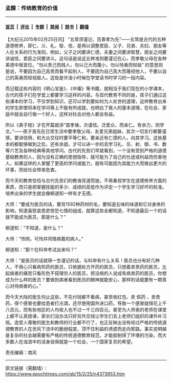 ### 孟醒：传统教育的价值

---

#### [首页](../../../..?n4373953) &nbsp;|&nbsp; [评论](../../../../../epoch-comment?n4373953) &nbsp;|&nbsp; [专题](../../../../../epoch-special?n4373953) &nbsp;|&nbsp; [禁闻](../../../../../epoch-news?n4373953) &nbsp;|&nbsp; [禁书](../../../../../books?n4373953) &nbsp;|&nbsp; [翻墙](https://github.com/gfw-breaker/nogfw/blob/master/README.md?n4373953)


<div class="post_content" id="artbody" itemprop="articleBody">
 <!-- article content begin -->
 <p>
  【大纪元2015年02月25日讯】 “五常须谨记，百善孝为先”——五常是古代的五种道德修养，即仁、义、礼、智、信，是用以调整君臣、父子、兄弟、夫妇、朋友等人伦关系的行为准则，例如，父子之间要讲仁德，夫妻之间要讲智慧，朋友之间要讲诚信，君臣之间要讲义。这句话是说这五种准则要谨记在心，而孝敬父母在各种美德中居首位。“勿以贵己而贱人，勿以己大而蔑小，勿以恃勇而轻敌” 的意思则是说，不要因为自己高贵而看不起别人，不要因为自己高大而蔑视他人，不要以自己的英勇而轻视敌人。这些是许浚小时候在学堂读书时学习的一段内容。
 </p>
 <p>
  而记载这些内容的《明心宝鉴》、《中庸》等书籍，就相当于我们现在的小学课本，古代的孩子们在学堂上都要学习这样的内容。与现代教育不同的是，孩子们通过这些课本的学习，不仅学到知识，还可以学到要如何为人处世的道理，这样教育出来的学生即使将来在学问等上不能有所成就，也明白了做人的基本道理，在社会、家庭中就会自行做一个好人，这样对社会对他人都会有益。
 </p>
 <p>
  所以《弟子规》才在开篇就讲“首孝悌，次谨信。泛爱众，而亲仁。有余力，则学文。”——孩子首先在日常生活中要孝敬父母，友爱兄弟姐妹，其次一切言行都要谨慎，要讲信用，和大众交往时要平等仁和，要亲近有仁德的人，向其学习。这些基本的都能够做到之后，还有余遐，才可以进一步的去学习礼、乐、射、御、书、数等六艺及各种经典等其他学问。古代的先哲们早就看到，一个没有受到严格的道德基础教育的人，因为没有正确的思想指导，就可能为了自己的仕途或利益而伤害他人，如果这样的人掌握了更高的学问或能力，就有可能因为其能力大而做出更大的坏事，而给社会带来危害。
 </p>
 <p>
  而今天的教育恰恰与古代先哲们的教诲背道而驰，不再重视学生在道德修养方面的素质，而只是把掌握技能的多少、成绩的高低作为评定一个学生学习好坏的标准。培养出来的学生就会像柳道知一样有才无德。
 </p>
 <p>
  大师：“要成为医员的话，要背1592种药材的名，要知道五味的味道和它对身体的影响，知道喜怒哀思悲惊恐七情的组成，就算这些全都知道，不知道最后一个的话就不能成为医员，那是什么？”
 </p>
 <p>
  柳道知：“不知道，是什么？”
 </p>
 <p>
  大师：“怜悯。可怜并同情病着的病人。”
 </p>
 <p>
  柳道知：“那个在科举考试出来吗？”
 </p>
 <p>
  大师：“是医员的话就得一生谨记的话，与科举有什么关系！医员也分有好几种人，不用心只看病煎药的医员，只依据处方开药的医员，只想着卖贵药的医员，比起病者的痛苦只看形色不搭理穷人的医员，把没病的人说成有病卖药的医员，你想成为什么样的医员？要做到病者看到医员的眼神就能安心，那样的话就要有一颗真心对待病者的心。”
 </p>
 <p>
  而今天大陆的医生何止这些，不先付钱都不看病，甚至收红包、卖
  <ok href="https://www.epochtimes.com/gb/tag/%E5%81%87%E8%8D%AF.html">
   假药
  </ok>
  、卖贵药，得个感冒也要给患者打点滴，还尽使用国外进口药，导致一个感冒就得花上千八百元，而有些地区的人均收入也不过一千三四百元。甚至为人师表的老师在课堂上都不认真授课，家长们没办法只好另外交钱让学生们去上老师们组织的课外补习班。连受人尊敬的医生和教师的行业都不行了，也正反映出没有经过严格的传统道德教育的人在世风下流中的脆弱程度，顶不住利益的诱惑而走向邪路。事实说明越是复杂的社会越需要有严格的传统道德教育规范，才能抵制得了环境的污染，而大多数人在浊浪中的洁身自保就是一个社会，一个国家复苏的希望。
 </p>
 <p>
  责任编辑：南风
 </p>
 <!-- article content end -->
 <div id="below_article_ad">
 </div>
</div>


---

原文链接（需翻墙）：https://www.epochtimes.com/gb/15/2/25/n4373953.htm